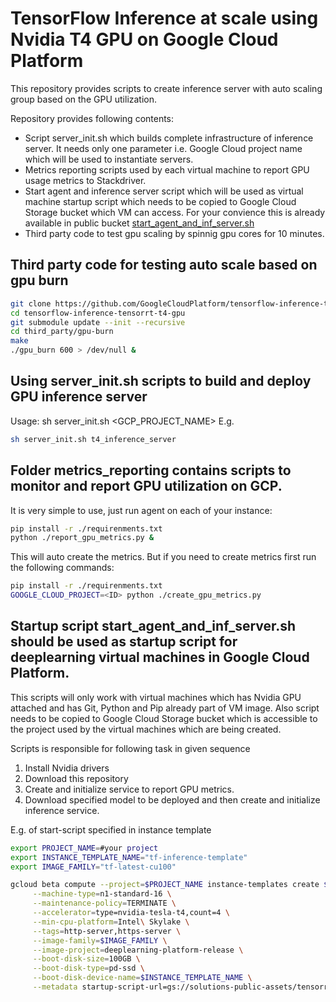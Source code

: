 <!--
  Licensed to the Apache Software Foundation (ASF) under one or more
  contributor license agreements.  See the NOTICE file distributed with
  this work for additional information regarding copyright ownership.
  The ASF licenses this file to You under the Apache License, Version 2.0
  (the "License"); you may not use this file except in compliance with
  the License.  You may obtain a copy of the License at

      http://www.apache.org/licenses/LICENSE-2.0

  Unless required by applicable law or agreed to in writing, software
  distributed under the License is distributed on an "AS IS" BASIS,
  WITHOUT WARRANTIES OR CONDITIONS OF ANY KIND, either express or implied.
  See the License for the specific language governing permissions and
  limitations under the License.
-->

# TensorFlow Inference at scale using Nvidia T4 GPU on Google Cloud Platform

This repository provides scripts to create inference server with auto scaling group based on the GPU utilization.

Repository provides following contents:
- Script server_init.sh which builds complete infrastructure of inference server. It needs only one parameter i.e. Google Cloud project name which will be used to instantiate servers.
- Metrics reporting scripts used by each virtual machine to report GPU usage metrics to Stackdriver.
- Start agent and inference server script which will be used as virtual machine startup script which needs to be copied to Google Cloud Storage bucket which VM can access. For your convience this is already available in public bucket [start_agent_and_inf_server.sh](gs://solutions-public-assets/tensorrt-t4-gpu/start_agent_and_inf_server.sh)
- Third party code to test gpu scaling by spinnig gpu cores for 10 minutes.

## Third party code for testing auto scale based on gpu burn

```bash
git clone https://github.com/GoogleCloudPlatform/tensorflow-inference-tensorrt-t4-gpu.git
cd tensorflow-inference-tensorrt-t4-gpu
git submodule update --init --recursive
cd third_party/gpu-burn
make
./gpu_burn 600 > /dev/null &
```

## Using server_init.sh scripts to build and deploy GPU inference server
Usage: sh server_init.sh <GCP_PROJECT_NAME>
E.g. 
```bash
sh server_init.sh t4_inference_server
```

## Folder metrics_reporting  contains scripts to monitor and report GPU utilization on GCP.
It is very simple to use, just run agent on each of your instance:

```bash
pip install -r ./requirenments.txt
python ./report_gpu_metrics.py &
```

This will auto create the metrics. But if you need to create metrics first run the following commands:

```bash
pip install -r ./requirenments.txt
GOOGLE_CLOUD_PROJECT=<ID> python ./create_gpu_metrics.py
```

## Startup script start_agent_and_inf_server.sh should be used as startup script for deeplearning virtual machines in Google Cloud Platform.

This scripts will only work with virtual machines which has Nvidia GPU attached and has Git, Python and Pip already part of VM image. Also script needs to be copied to Google Cloud Storage bucket which is accessible to the project used by the virtual machines which are being created.

Scripts is responsible for following task in given sequence
1. Install Nvidia drivers
2. Download this repository 
3. Create and initialize service to report GPU metrics.
4. Download specified model to be deployed and then create and initialize inference service.

E.g. of start-script specified in instance template
```bash
export PROJECT_NAME=#your project
export INSTANCE_TEMPLATE_NAME="tf-inference-template"
export IMAGE_FAMILY="tf-latest-cu100" 

gcloud beta compute --project=$PROJECT_NAME instance-templates create $INSTANCE_TEMPLATE_NAME \
     --machine-type=n1-standard-16 \
     --maintenance-policy=TERMINATE \
     --accelerator=type=nvidia-tesla-t4,count=4 \
     --min-cpu-platform=Intel\ Skylake \
     --tags=http-server,https-server \
     --image-family=$IMAGE_FAMILY \
     --image-project=deeplearning-platform-release \
     --boot-disk-size=100GB \
     --boot-disk-type=pd-ssd \
     --boot-disk-device-name=$INSTANCE_TEMPLATE_NAME \
     --metadata startup-script-url=gs://solutions-public-assets/tensorrt-t4-gpu/start_agent_and_inf_server.sh

```
